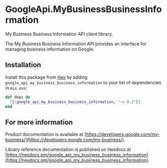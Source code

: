 # GoogleApi.MyBusinessBusinessInformation

My Business Business Information API client library.

The My Business Business Information API provides an interface for managing business information on Google.

## Installation

Install this package from [Hex](https://hex.pm) by adding
`google_api_my_business_business_information` to your list of dependencies in `mix.exs`:

```elixir
def deps do
  [{:google_api_my_business_business_information, "~> 0.2"}]
end
```

## For more information

Product documentation is available at [https://developers.google.com/my-business/](https://developers.google.com/my-business/).

Library reference documentation is published on Hexdocs at
[https://hexdocs.pm/google_api_my_business_business_information](https://hexdocs.pm/google_api_my_business_business_information).
